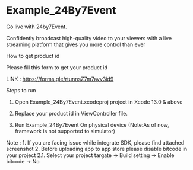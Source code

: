 # Example_24By7Event

Go live with 24by7Event.



Confidently broadcast high-quality video to your viewers with a live streaming platform that gives
you more control than ever


How to get product id 


Please fill this form to get your product id

LINK : https://forms.gle/rtunnsZ7m7ayy3id9


Steps to run

1. Open Example_24By7Event.xcodeproj project in Xcode 13.0 & above

2. Replace your product id in ViewController file.

3. Run Example_24By7Event On physical device (Note:As of now, framework is not supported to simulator)


Note : 1.   If you are facing issue while integrate SDK, please find attached screenshot 
       2.   Before uploading app to app store please disable bitcode in your project 
       2.1. Select your project targate -> Build setting -> Enable bitcode -> No
